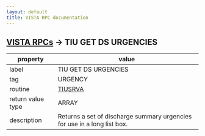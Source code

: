 ```yaml
---
layout: default
title: VISTA RPC documentation
---
```




## [VISTA RPCs](TableOfContent.md) &#8594; TIU GET DS URGENCIES 

 property | value 
--- | --- 
 label | TIU GET DS URGENCIES
 tag | URGENCY
 routine | [TIUSRVA](http://code.osehra.org/dox/Routine_TIUSRVA_source.html)
 return value type | ARRAY
 description | Returns a set of discharge summary urgencies for use in a long list box.
